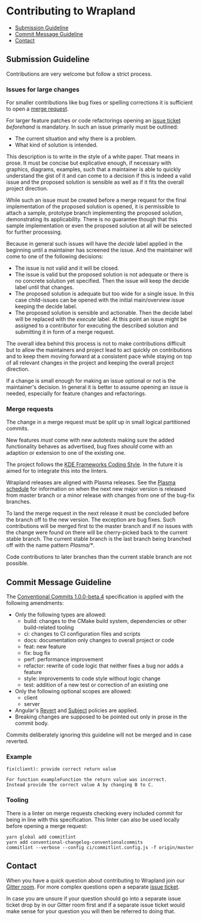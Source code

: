 # Contributing to Wrapland

 - [Submission Guideline](#submission-guideline)
 - [Commit Message Guideline](#commit-message-guideline)
 - [Contact](#contact)

## Submission Guideline
Contributions are very welcome but follow a strict process.

### Issues for large changes
For smaller contributions like bug fixes or spelling corrections it is sufficient to open a
[merge request][merge-request].

For larger feature patches or code refactorings opening an [issue ticket][issue] *beforehand* is
mandatory. In such an issue primarily must be outlined:

* The current situation and why there is a problem.
* What kind of solution is intended.

This description is to write in the style of a white paper. That means in prose. It must be concise
but explicative enough, if necessary with graphics, diagrams, examples, such that a maintainer is
able to quickly understand the gist of it and can come to a decision if this is indeed a valid
issue and the proposed solution is sensible as well as if it fits the overall project direction.

While such an issue must be created before a merge request for the final implementation of the
proposed solution is opened, it is permissible to attach a sample, prototype branch implementing the
proposed solution, demonstrating its applicability. There is no guarantee though that this sample
implementation or even the proposed solution at all will be selected for further processing.

Because in general such issues will have the *decide* label applied in the beginning until a
maintainer has screened the issue. And the maintainer will come to one of the following
decisions:

* The issue is not valid and it will be closed.
* The issue is valid but the proposed solution is not adequate or there is no concrete solution yet
specified. Then the issue will keep the decide label until that changes.
* The proposed solution is adequate but too wide for a single issue. In this case child-issues can
be opened with the initial main/overview issue keeping the decide label.
* The proposed solution is sensible and actionable. Then the decide label will be replaced with the
*execute* label. At this point an issue might be assigned to a contributor for executing the
described solution and submitting it in form of a merge request.

The overall idea behind this process is not to make contributions difficult but to allow the
maintainers and project lead to act quickly on contributions and to keep them moving forward at a
consistent pace while staying on top of all relevant changes in the project and keeping the
overall project direction.

If a change is small enough for making an issue optional or not is the maintainer's decision. In
general it is better to assume opening an issue is needed, especially for feature changes and
refactorings.

### Merge requests
The change in a merge request must be split up in small logical partitioned commits.

New features *must* come with new autotests making sure the added functionality behaves as
advertised, bug fixes *should* come with an adaption or extension to one of the existing one.

The project follows the [KDE Frameworks Coding Style][frameworks-style]. In the future it is aimed
for to integrate this into the linters.

Wrapland releases are aligned with Plasma releases. See the [Plasma schedule][plasma-schedule] for
information on when the next new major version is released from master branch or a minor release
with changes from one of the bug-fix branches.

To land the merge request in the next release it must be concluded before the branch off to the new
version. The exception are bug fixes. Such contributions will be merged first to the master branch
and if no issues with the change were found on there will be cherry-picked back to the current
stable branch. The current stable branch is the last branch being branched off with the name
pattern *Plasma/\**.

Code contributions to later branches than the current stable branch are not possible.

## Commit Message Guideline
The [Conventional Commits 1.0.0-beta.4][conventional-commits] specification is applied with the following amendments:

* Only the following types are allowed:
  * build: changes to the CMake build system, dependencies or other build-related tooling
  * ci: changes to CI configuration files and scripts
  * docs: documentation only changes to overall project or code
  * feat: new feature
  * fix: bug fix
  * perf: performance improvement
  * refactor: rewrite of code logic that neither fixes a bug nor adds a feature
  * style: improvements to code style without logic change
  * test: addition of a new test or correction of an existing one
* Only the following optional scopes are allowed:
  * client
  * server
* Angular's [Revert][angular-revert] and [Subject][angular-subject] policies are applied.
* Breaking changes are supposed to be pointed out only in prose in the commit body.

Commits deliberately ignoring this guideline will not be merged and in case reverted.

### Example

    fix(client): provide correct return value

    For function exampleFunction the return value was incorrect.
    Instead provide the correct value A by changing B to C.

### Tooling
There is a linter on merge requests checking every included commit for being in line with this
specification. This linter can also be used locally before opening a merge request:

    yarn global add commitlint
    yarn add conventional-changelog-conventionalcommits
    commitlint --verbose --config ci/commitlint.config.js -f origin/master

## Contact
When you have a quick question about contributing to Wrapland join our [Gitter room][gitter-room].
For more complex questions open a separate [issue ticket][issue].

In case you are unsure if your question should go into a separate issue ticket drop by in our Gitter
room first and if a separate issue ticket would make sense for your question you will then be
referred to doing that.

[merge-request]: https://gitlab.com/kwinft/wrapland/-/merge_requests
[issue]: https://gitlab.com/kwinft/wrapland/-/issues
[frameworks-style]: https://community.kde.org/Policies/Frameworks_Coding_Style
[plasma-schedule]: https://community.kde.org/Schedules/Plasma_5
[conventional-commits]: https://www.conventionalcommits.org/en/v1.0.0-beta.4/#specification
[angular-revert]: https://github.com/angular/angular/blob/3cf2005a936bec2058610b0786dd0671dae3d358/CONTRIBUTING.md#revert
[angular-subject]: https://github.com/angular/angular/blob/3cf2005a936bec2058610b0786dd0671dae3d358/CONTRIBUTING.md#subject
[gitter-room]: https://gitter.im/kwinft/community
